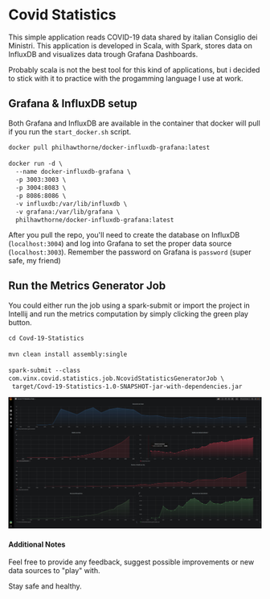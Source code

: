 # Covid Statistics 

This simple application reads COVID-19 data shared by italian Consiglio dei Ministri. This application is developed in
Scala, with Spark, stores data on InfluxDB and visualizes data trough Grafana Dashboards.

Probably scala is not the best tool for this kind of applications, but i decided to stick with it to practice with the
progamming language I use at work. 

## Grafana & InfluxDB setup

Both Grafana and InfluxDB are available in the container that docker will pull if you run the `start_docker.sh` script.

```shell script
docker pull philhawthorne/docker-influxdb-grafana:latest

docker run -d \
  --name docker-influxdb-grafana \
  -p 3003:3003 \
  -p 3004:8083 \
  -p 8086:8086 \
  -v influxdb:/var/lib/influxdb \
  -v grafana:/var/lib/grafana \
  philhawthorne/docker-influxdb-grafana:latest
```

After you pull the repo, you'll need to create the database on InfluxDB (`localhost:3004`) and log into Grafana to set
the proper data source (`localhost:3003`). Remember the password on Grafana is `password` (super safe, my friend)

## Run the Metrics Generator Job

You could either run the job using a spark-submit or import the project in Intellij and run the metrics computation by simply clicking the green play button.

```shell script
cd Covd-19-Statistics

mvn clean install assembly:single

spark-submit --class com.vinx.covid.statistics.job.NcovidStatisticsGeneratorJob \
 target/Covd-19-Statistics-1.0-SNAPSHOT-jar-with-dependencies.jar
```

![Image of Grafana Panels](src/main/resources/images/grafanacovid.png)

#### Additional Notes

Feel free to provide any feedback, suggest possible improvements or new data sources to "play" with. 

Stay safe and healthy.